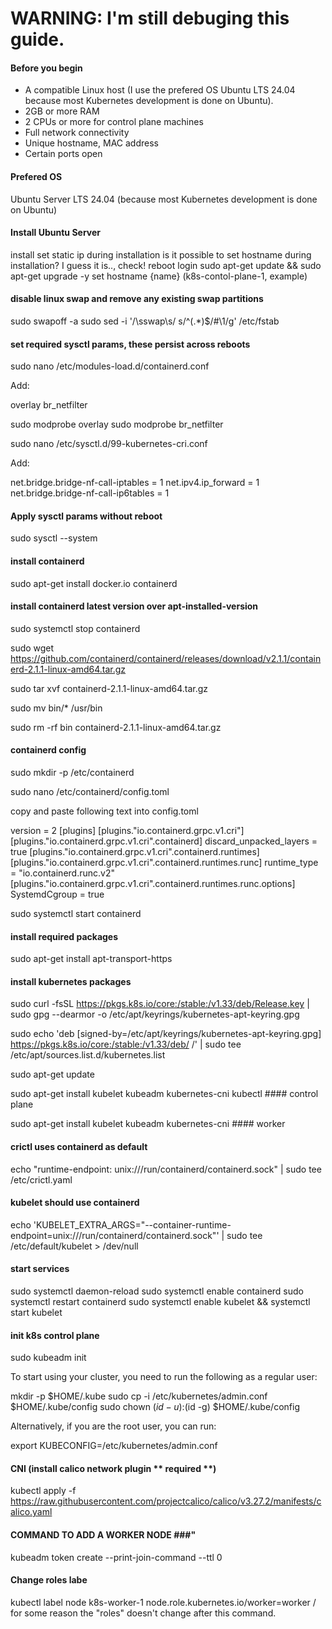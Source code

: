 # WARNING: I'm still debuging this guide.


#### Before you begin

- A compatible Linux host (I use the prefered OS Ubuntu LTS 24.04 because most Kubernetes development is done on Ubuntu).
- 2GB or more RAM
- 2 CPUs or more for control plane machines
- Full network connectivity
- Unique hostname, MAC address
- Certain ports open



#### Prefered OS 

Ubuntu Server LTS 24.04 (because most Kubernetes development is done on Ubuntu)



#### Install Ubuntu Server

install
set static ip during installation
is it possible to set hostname during installation? I guess it is.., check!
reboot
login
sudo apt-get update && sudo apt-get upgrade -y 
set hostname {name}  (k8s-contol-plane-1, example)



#### disable linux swap and remove any existing swap partitions

sudo swapoff -a
sudo sed -i '/\sswap\s/ s/^\(.*\)$/#\1/g' /etc/fstab



#### set required sysctl params, these persist across reboots

sudo nano /etc/modules-load.d/containerd.conf

Add:

overlay
br_netfilter

sudo modprobe overlay
sudo modprobe br_netfilter


sudo nano /etc/sysctl.d/99-kubernetes-cri.conf

Add:

net.bridge.bridge-nf-call-iptables  = 1
net.ipv4.ip_forward                 = 1
net.bridge.bridge-nf-call-ip6tables = 1



#### Apply sysctl params without reboot
sudo sysctl --system



#### install containerd

sudo apt-get install docker.io containerd



#### install containerd latest version over apt-installed-version

sudo systemctl stop containerd

sudo wget https://github.com/containerd/containerd/releases/download/v2.1.1/containerd-2.1.1-linux-amd64.tar.gz

sudo tar xvf containerd-2.1.1-linux-amd64.tar.gz

sudo mv bin/* /usr/bin

sudo rm -rf bin containerd-2.1.1-linux-amd64.tar.gz



#### containerd config

sudo mkdir -p /etc/containerd

sudo nano /etc/containerd/config.toml

copy and paste following text into config.toml

version = 2
[plugins]
  [plugins."io.containerd.grpc.v1.cri"]
    [plugins."io.containerd.grpc.v1.cri".containerd]
      discard_unpacked_layers = true
      [plugins."io.containerd.grpc.v1.cri".containerd.runtimes]
        [plugins."io.containerd.grpc.v1.cri".containerd.runtimes.runc]
          runtime_type = "io.containerd.runc.v2"
          [plugins."io.containerd.grpc.v1.cri".containerd.runtimes.runc.options]
            SystemdCgroup = true

sudo systemctl start containerd



#### install required packages

sudo apt-get install apt-transport-https



#### install kubernetes packages

sudo curl -fsSL https://pkgs.k8s.io/core:/stable:/v1.33/deb/Release.key | sudo gpg --dearmor -o /etc/apt/keyrings/kubernetes-apt-keyring.gpg

sudo echo 'deb [signed-by=/etc/apt/keyrings/kubernetes-apt-keyring.gpg] https://pkgs.k8s.io/core:/stable:/v1.33/deb/ /' | sudo tee /etc/apt/sources.list.d/kubernetes.list

sudo apt-get update

sudo apt-get install kubelet kubeadm kubernetes-cni kubectl #### control plane

sudo apt-get install kubelet kubeadm kubernetes-cni #### worker



#### crictl uses containerd as default

echo "runtime-endpoint: unix:///run/containerd/containerd.sock" | sudo tee /etc/crictl.yaml



#### kubelet should use containerd

echo 'KUBELET_EXTRA_ARGS="--container-runtime-endpoint=unix:///run/containerd/containerd.sock"' | sudo tee /etc/default/kubelet > /dev/null



#### start services

sudo systemctl daemon-reload
sudo systemctl enable containerd
sudo systemctl restart containerd
sudo systemctl enable kubelet && systemctl start kubelet



#### init k8s control plane

sudo kubeadm init 

To start using your cluster, you need to run the following as a regular user:

mkdir -p $HOME/.kube
sudo cp -i /etc/kubernetes/admin.conf $HOME/.kube/config
sudo chown $(id -u):$(id -g) $HOME/.kube/config


Alternatively, if you are the root user, you can run:

export KUBECONFIG=/etc/kubernetes/admin.conf



#### CNI (install calico network plugin ** required **)

kubectl apply -f https://raw.githubusercontent.com/projectcalico/calico/v3.27.2/manifests/calico.yaml



#### COMMAND TO ADD A WORKER NODE ###"

kubeadm token create --print-join-command --ttl 0



#### Change roles labe

kubectl label node k8s-worker-1 node.role.kubernetes.io/worker=worker / for some reason the "roles" doesn't change after this command.

